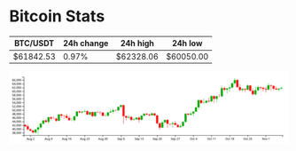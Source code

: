 # Bitcoin Stats

BTC/USDT|24h change|24h high|24h low|
|---|---|---|---|
|$61842.53|0.97%|$62328.06|$60050.00|

<img src="./chart.svg">
